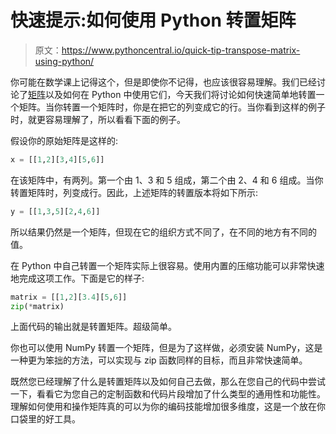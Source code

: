 # 快速提示:如何使用 Python 转置矩阵

> 原文：<https://www.pythoncentral.io/quick-tip-transpose-matrix-using-python/>

你可能在数学课上记得这个，但是即使你不记得，也应该很容易理解。我们已经讨论了[矩阵](https://www.pythoncentral.io/multiply-matrices-python/)以及如何在 Python 中使用它们，今天我们将讨论如何快速简单地转置一个矩阵。当你转置一个矩阵时，你是在把它的列变成它的行。当你看到这样的例子时，就更容易理解了，所以看看下面的例子。

假设你的原始矩阵是这样的:

```py
x = [[1,2][3,4][5,6]]
```

在该矩阵中，有两列。第一个由 1、3 和 5 组成，第二个由 2、4 和 6 组成。当你转置矩阵时，列变成行。因此，上述矩阵的转置版本将如下所示:

```py
y = [[1,3,5][2,4,6]]
```

所以结果仍然是一个矩阵，但现在它的组织方式不同了，在不同的地方有不同的值。

在 Python 中自己转置一个矩阵实际上很容易。使用内置的压缩功能可以非常快速地完成这项工作。下面是它的样子:

```py
matrix = [[1,2][3.4][5,6]]
zip(*matrix)
```

上面代码的输出就是转置矩阵。超级简单。

你也可以使用 NumPy 转置一个矩阵，但是为了这样做，必须安装 NumPy，这是一种更为笨拙的方法，可以实现与 zip 函数同样的目标，而且非常快速简单。

既然您已经理解了什么是转置矩阵以及如何自己去做，那么在您自己的代码中尝试一下，看看它为您自己的定制函数和代码片段增加了什么类型的通用性和功能性。理解如何使用和操作矩阵真的可以为你的编码技能增加很多维度，这是一个放在你口袋里的好工具。
